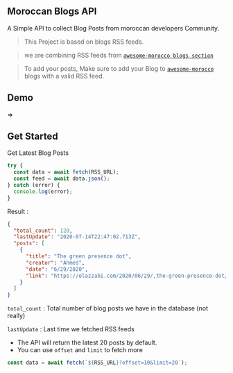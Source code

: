 ## Moroccan Blogs API

A Simple API to collect Blog Posts from moroccan developers Community.

> This Project is based on blogs RSS feeds.

> we are combining RSS feeds from [`awesome-morocco blogs section`](https://github.com/DevC-Casa/awesome-morocco#blogs)

> To add your posts, Make sure to add your Blog to [`awesome-morocco`](https://github.com/DevC-Casa/awesome-morocco) blogs with a valid RSS feed.

## Demo

=>

## Get Started

Get Latest Blog Posts

```js
try {
  const data = await fetch(RSS_URL);
  const feed = await data.json();
} catch (error) {
  console.log(error);
}
```

Result :

```json
{
  "total_count": 120,
  "lastUpdate": "2020-07-14T22:47:02.713Z",
  "posts": [
    {
      "title": "The green presence dot",
      "creator": "Ahmed",
      "date": "6/29/2020",
      "link": "https://elazzabi.com/2020/06/29/,the-green-presence-dot/"
    }
  ]
}
```

`total_count` : Total number of blog posts we have in the database (not really)

`lastUpdate` : Last time we fetched RSS feeds

- The API will return the latest 20 posts by default.
- You can use `offset` and `limit` to fetch more

```js
const data = await fetch(`${RSS_URL}?offset=10&limit=20`);
```
